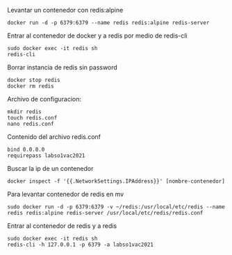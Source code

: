 Levantar un contenedor con redis:alpine
```
docker run -d -p 6379:6379 --name redis redis:alpine redis-server
```

Entrar al contenedor de docker y a redis por medio de redis-cli
```
sudo docker exec -it redis sh
redis-cli
```

Borrar instancia de redis sin password
```
docker stop redis
docker rm redis
```

Archivo de configuracion: 
```
mkdir redis
touch redis.conf
nano redis.conf
```
Contenido del archivo redis.conf
```
bind 0.0.0.0
requirepass labso1vac2021
```
Buscar la ip de un contenedor
```
docker inspect -f '{{.NetworkSettings.IPAddress}}' [nombre-contenedor]
```

Para levantar contenedor de redis en mv
```
sudo docker run -d -p 6379:6379 -v ~/redis:/usr/local/etc/redis --name redis redis:alpine redis-server /usr/local/etc/redis/redis.conf
```

Entrar al contenedor de redis y a redis
```
sudo docker exec -it redis sh
redis-cli -h 127.0.0.1 -p 6379 -a labso1vac2021
```